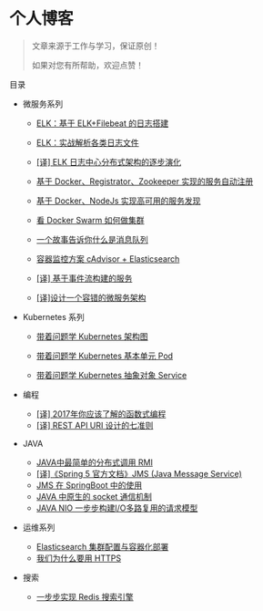 # 个人博客

> 文章来源于工作与学习，保证原创！
> 
> 如果对您有所帮助，欢迎点赞！

目录

* 微服务系列
    * [ELK：基于 ELK+Filebeat 的日志搭建](https://github.com/jasonGeng88/blog/blob/master/201703/elk.md)

	* [ELK：实战解析各类日志文件](https://github.com/jasonGeng88/blog/blob/master/201703/elk_parse_log.md)

	* [[译] ELK 日志中心分布式架构的逐步演化](https://github.com/jasonGeng88/blog/blob/master/201703/logstash_deploye_scale.md)

	* [基于 Docker、Registrator、Zookeeper 实现的服务自动注册](https://github.com/jasonGeng88/blog/blob/master/201703/service_registry.md)

	* [基于 Docker、NodeJs 实现高可用的服务发现](https://github.com/jasonGeng88/blog/blob/master/201704/service_discovery.md)

	* [看 Docker Swarm 如何做集群](https://github.com/jasonGeng88/blog/blob/master/201704/docker_swarm.md)

	* [一个故事告诉你什么是消息队列](https://github.com/jasonGeng88/blog/blob/master/201705/MQ.md)

	* [容器监控方案 cAdvisor + Elasticsearch](https://github.com/jasonGeng88/blog/blob/master/201705/cadvisor.md) 

	* [[译] 基于事件流构建的服务](https://github.com/jasonGeng88/blog/blob/master/201706/event.md)

	* [[译]设计一个容错的微服务架构](https://github.com/jasonGeng88/blog/blob/master/201708/microservice-for-failure.md)

* Kubernetes 系列

	* [带着问题学 Kubernetes 架构图](https://github.com/jasonGeng88/blog/blob/master/201707/k8s-architecture.md)
	 
	* [带着问题学 Kubernetes 基本单元 Pod](https://github.com/jasonGeng88/blog/blob/master/201707/k8s-pod.md)

	* [带着问题学 Kubernetes 抽象对象 Service](https://github.com/jasonGeng88/blog/blob/master/201707/k8s-service.md)

* 编程
	* [[译] 2017年你应该了解的函数式编程](https://github.com/jasonGeng88/blog/blob/master/201705/functional_programming.md)
	* [[译] REST API URI 设计的七准则](https://github.com/jasonGeng88/blog/blob/master/201706/rest-api.md) 

* JAVA
	* [JAVA中最简单的分布式调用 RMI](https://github.com/jasonGeng88/blog/blob/master/201704/rmi.md)
	* [[译]《Spring 5 官方文档》JMS (Java Message Service)](https://github.com/jasonGeng88/spring5-translate)
	* [JMS 在 SpringBoot 中的使用](https://github.com/jasonGeng88/blog/blob/master/201706/jms.md)
	* [JAVA 中原生的 socket 通信机制](https://github.com/jasonGeng88/blog/blob/master/201708/java-socket.md)
	* [JAVA NIO 一步步构建I/O多路复用的请求模型](https://github.com/jasonGeng88/blog/blob/master/201708/java-nio.md)
	
* 运维系列
	* [Elasticsearch 集群配置与容器化部署](https://github.com/jasonGeng88/blog/blob/master/201704/es_cluster.md)
	* [我们为什么要用 HTTPS](https://github.com/jasonGeng88/blog/blob/master/201705/https.md)

* 搜索
	* [一步步实现 Redis 搜索引擎](https://github.com/jasonGeng88/blog/blob/master/201706/redis-search.md)